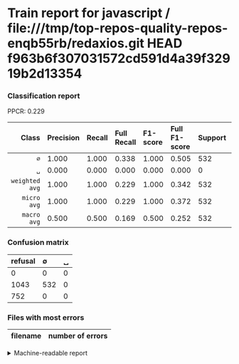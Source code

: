 # Train report for javascript / file:///tmp/top-repos-quality-repos-enqb55rb/redaxios.git HEAD f963b6f307031572cd591d4a39f32919b2d13354

### Classification report

PPCR: 0.229

| Class | Precision | Recall | Full Recall | F1-score | Full F1-score | Support | Full Support | PPCR |
|------:|:----------|:-------|:------------|:---------|:---------|:--------|:-------------|:-----|
| `∅` | 1.000| 1.000| 0.338| 1.000| 0.505| 532| 1575| 0.338 |
| `␣` | 0.000| 0.000| 0.000| 0.000| 0.000| 0| 752| 0.000 |
| `weighted avg` | 1.000| 1.000| 0.229| 1.000| 0.342| 532| 2327| 0.229 |
| `micro avg` | 1.000| 1.000| 0.229| 1.000| 0.372| 532| 2327| 0.229 |
| `macro avg` | 0.500| 0.500| 0.169| 0.500| 0.252| 532| 2327| 0.229 |

### Confusion matrix

|refusal|  ∅| ␣| 
|:---|:---|:---|
|0 |0 |0 |
|1043 |532 |0 |
|752 |0 |0 |

### Files with most errors

| filename | number of errors|
|:----:|:-----|

<details>
    <summary>Machine-readable report</summary>
```json
{
  "cl_report": {"macro avg": {"f1-score": 0.5, "precision": 0.5, "recall": 0.5, "support": 532}, "micro avg": {"f1-score": 1.0, "precision": 1.0, "recall": 1.0, "support": 532}, "weighted avg": {"f1-score": 1.0, "precision": 1.0, "recall": 1.0, "support": 532}, "\u2205": {"f1-score": 1.0, "precision": 1.0, "recall": 1.0, "support": 532}, "\u2423": {"f1-score": 0.0, "precision": 0.0, "recall": 0.0, "support": 0}},
  "cl_report_full": {"macro avg": {"f1-score": 0.25249169435215946, "precision": 0.5, "recall": 0.1688888888888889, "support": 2327}, "micro avg": {"f1-score": 0.37215809723679605, "precision": 1.0, "recall": 0.22862054146970348, "support": 2327}, "weighted avg": {"f1-score": 0.3417915071806198, "precision": 0.6768371293510959, "recall": 0.22862054146970348, "support": 2327}, "\u2205": {"f1-score": 0.5049833887043189, "precision": 1.0, "recall": 0.3377777777777778, "support": 1575}, "\u2423": {"f1-score": 0.0, "precision": 0.0, "recall": 0.0, "support": 752}},
  "ppcr": 0.22862054146970348
}
```
</details>
